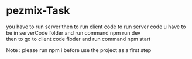 # pezmix-Task
you have to run server then to run client code 
to run server code u have to be in serverCode folder and run command npm run dev
<br/>
then to go to client code floder and run command npm start 

Note : please run npm i before use the project as a first step
